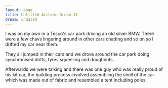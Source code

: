 ```yaml
---
layout: page
title: Untitled Archive Dream 11
dream: undated
---
```


I was on my own in a Tesco's car park driving an old silver BMW. There were a few chavs lingering around in other cars chatting and so on so I drifted my car near them.

They all jumped in their cars and we drove around the car park doing synchronised drifts, tyres squeeling and doughnuts.

Afterwards we were talking and there was one guy who was really proud of his kit car, the building process involved assembling the shell of the car which was made out of fabric and resembled a tent including poles.